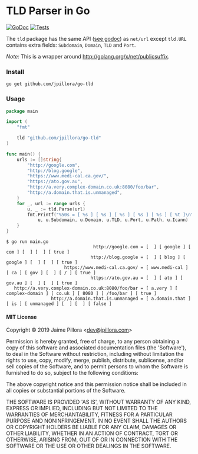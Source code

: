# TLD Parser in Go

[![GoDoc](https://godoc.org/github.com/jpillora/go-tld?status.svg)](https://pkg.go.dev/github.com/jpillora/go-tld?tab=doc)  [![Tests](https://github.com/jpillora/go-tld/workflows/Tests/badge.svg)](https://github.com/jpillora/go-tld/actions?workflow=Tests)

The `tld` package has the same API ([see godoc](http://godoc.org/github.com/jpillora/go-tld)) as `net/url` except `tld.URL` contains extra fields: `Subdomain`, `Domain`, `TLD` and `Port`.

_Note:_ This is a wrapper around http://golang.org/x/net/publicsuffix.

### Install

```
go get github.com/jpillora/go-tld
```

### Usage

```go
package main

import (
	"fmt"

	tld "github.com/jpillora/go-tld"
)

func main() {
	urls := []string{
		"http://google.com",
		"http://blog.google",
		"https://www.medi-cal.ca.gov/",
		"https://ato.gov.au",
		"http://a.very.complex-domain.co.uk:8080/foo/bar",
		"http://a.domain.that.is.unmanaged",
	}
	for _, url := range urls {
		u, _ := tld.Parse(url)
		fmt.Printf("%50s = [ %s ] [ %s ] [ %s ] [ %s ] [ %s ] [ %t ]\n",
			u, u.Subdomain, u.Domain, u.TLD, u.Port, u.Path, u.Icann)
	}
}
```

```
$ go run main.go
                                 http://google.com = [  ] [ google ] [ com ] [  ] [  ] [ true ]
                                http://blog.google = [  ] [ blog ] [ google ] [  ] [  ] [ true ]
                      https://www.medi-cal.ca.gov/ = [ www.medi-cal ] [ ca ] [ gov ] [  ] [ / ] [ true ]
                                https://ato.gov.au = [  ] [ ato ] [ gov.au ] [  ] [  ] [ true ]
   http://a.very.complex-domain.co.uk:8080/foo/bar = [ a.very ] [ complex-domain ] [ co.uk ] [ 8080 ] [ /foo/bar ] [ true ]
                 http://a.domain.that.is.unmanaged = [ a.domain.that ] [ is ] [ unmanaged ] [  ] [  ] [ false ]
```

#### MIT License

Copyright © 2019 Jaime Pillora &lt;dev@jpillora.com&gt;

Permission is hereby granted, free of charge, to any person obtaining
a copy of this software and associated documentation files (the
'Software'), to deal in the Software without restriction, including
without limitation the rights to use, copy, modify, merge, publish,
distribute, sublicense, and/or sell copies of the Software, and to
permit persons to whom the Software is furnished to do so, subject to
the following conditions:

The above copyright notice and this permission notice shall be
included in all copies or substantial portions of the Software.

THE SOFTWARE IS PROVIDED 'AS IS', WITHOUT WARRANTY OF ANY KIND,
EXPRESS OR IMPLIED, INCLUDING BUT NOT LIMITED TO THE WARRANTIES OF
MERCHANTABILITY, FITNESS FOR A PARTICULAR PURPOSE AND NONINFRINGEMENT.
IN NO EVENT SHALL THE AUTHORS OR COPYRIGHT HOLDERS BE LIABLE FOR ANY
CLAIM, DAMAGES OR OTHER LIABILITY, WHETHER IN AN ACTION OF CONTRACT,
TORT OR OTHERWISE, ARISING FROM, OUT OF OR IN CONNECTION WITH THE
SOFTWARE OR THE USE OR OTHER DEALINGS IN THE SOFTWARE.
